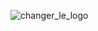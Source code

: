 ![changer_le_logo](https://user-images.githubusercontent.com/47261966/146652513-2bc97499-6345-4cc5-a3d3-383b89cd4c82.png)
